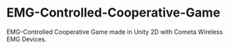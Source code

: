 # EMG-Controlled-Cooperative-Game
EMG-Controlled Cooperative Game made in Unity 2D with Cometa Wireless EMG Devices.
